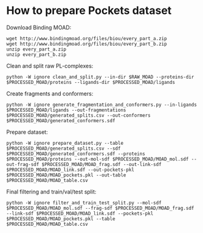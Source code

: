 # How to prepare Pockets dataset 

Download Binding MOAD:
```
wget http://www.bindingmoad.org/files/biou/every_part_a.zip
wget http://www.bindingmoad.org/files/biou/every_part_b.zip
unzip every_part_a.zip
unzip every_part_b.zip
```

Clean and split raw PL-complexes:
```
python -W ignore clean_and_split.py --in-dir $RAW_MOAD --proteins-dir $PROCESSED_MOAD/proteins --ligands-dir $PROCESSED_MOAD/ligands
```

Create fragments and conformers:
```
python -W ignore generate_fragmentation_and_conformers.py --in-ligands $PROCESSED_MOAD/ligands --out-fragmentations $PROCESSED_MOAD/generated_splits.csv --out-conformers $PROCESSED_MOAD/generated_conformers.sdf
```

Prepare dataset:
```
python -W ignore prepare_dataset.py --table $PROCESSED_MOAD/generated_splits.csv --sdf $PROCESSED_MOAD/generated_conformers.sdf --proteins $PROCESSED_MOAD/proteins --out-mol-sdf $PROCESSED_MOAD/MOAD_mol.sdf --out-frag-sdf $PROCESSED_MOAD/MOAD_frag.sdf --out-link-sdf $PROCESSED_MOAD/MOAD_link.sdf --out-pockets-pkl $PROCESSED_MOAD/MOAD_pockets.pkl --out-table $PROCESSED_MOAD/MOAD_table.csv
```

Final filtering and train/val/test split:
```
python -W ignore filter_and_train_test_split.py --mol-sdf $PROCESSED_MOAD/MOAD_mol.sdf --frag-sdf $PROCESSED_MOAD/MOAD_frag.sdf --link-sdf $PROCESSED_MOAD/MOAD_link.sdf --pockets-pkl $PROCESSED_MOAD/MOAD_pockets.pkl --table $PROCESSED_MOAD/MOAD_table.csv
```
